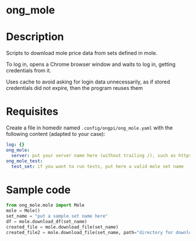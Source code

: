 ong_mole
========

# Description
Scripts to download mole price data from sets defined in mole.

To log in, opens a Chrome browser window and waits to log in, getting credentials from it.

Uses cache to avoid asking for login data unnecessarily, as if stored credentials did not expire, then the program 
reuses them

# Requisites
Create a file in homedir named `.config/ongpi/ong_mole.yaml` with the following content (adapted to your case):

````yaml
log: {}
ong_mole:
  server: put your server name here (without trailing /), such as https://www.mole.com
ong_mole_test:
  test_set: if you want to run tests, put here a valid mole set name
````

 # Sample code
```python
from ong_mole.mole import Mole
mole = Mole()
set_name = "put a sample set name here"
df = mole.download_df(set_name)
created_file = mole.download_file(set_name)
created_file2 = mole.download_file(set_name, path="directory for downloaded file")
```